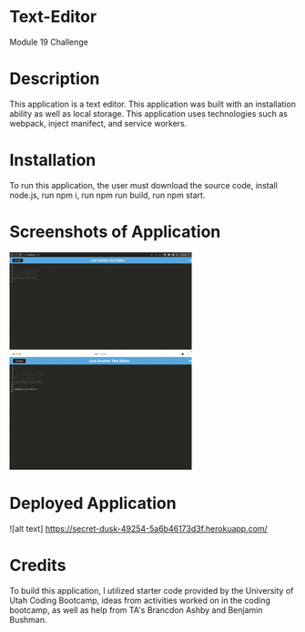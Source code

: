 # Text-Editor
Module 19 Challenge
# Description
This application is a text editor. This application was built with an installation ability as well as local storage. This application uses technologies such as webpack, inject manifect, and service workers.
# Installation
To run this application, the user must download the source code, install node.js, run npm i, run npm run build, run npm start. 
# Screenshots of Application
![image 1](images/image1.png)
![image 2](images/image2.png)
# Deployed Application
![alt text] https://secret-dusk-49254-5a6b46173d3f.herokuapp.com/
# Credits
To build this application, I utilized starter code provided by the University of Utah Coding Bootcamp, ideas from activities worked on in the coding bootcamp, as well as help from TA's Brancdon Ashby and Benjamin Bushman. 
